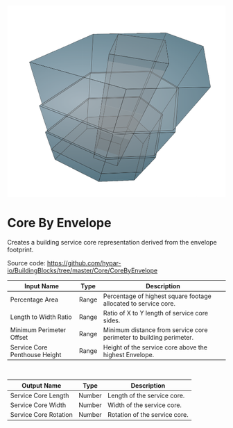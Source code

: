 <img src="preview.png" width="512">
            
# Core By Envelope

Creates a building service core representation derived from the envelope footprint.

Source code:
https://github.com/hypar-io/BuildingBlocks/tree/master/Core/CoreByEnvelope

|Input Name|Type|Description|
|---|---|---|
|Percentage Area|Range|Percentage of highest square footage allocated to service core.|
|Length to Width Ratio|Range|Ratio of X to Y length of service core sides.|
|Minimum Perimeter Offset|Range|Minimum distance from service core perimeter to building perimeter.|
|Service Core Penthouse Height|Range|Height of the service core above the highest Envelope.|


<br>

|Output Name|Type|Description|
|---|---|---|
|Service Core Length|Number|Length of the service core.|
|Service Core Width|Number|Width of the service core.|
|Service Core Rotation|Number|Rotation of the service core.|

